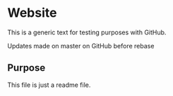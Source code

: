 # Website

This is a generic text for testing purposes with GitHub.

Updates made on master on GitHub before rebase

## Purpose

This file is just a readme file.
